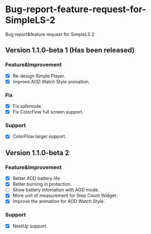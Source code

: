 # Bug-report-feature-request-for-SimpleLS-2
Bug report&amp;feature request for SimpleLS 2

## Version 1.1.0-beta 1 (Has been released)
### Feature&amp;Improvement
- [x] Re-design Simple Player.
- [x] Improve AOD Watch Style animation.
### Fix
- [x] Fix safemode.
- [x] Fix ColorFlow full screen support.
### Support
- [x] ColorFlow larger support.

## Version 1.1.0-beta 2
### Feature&amp;Improvement
- [x] Better AOD battery life.
- [x] Better burning in protection.
- [ ] Show battery infomation with AOD mode.
- [x] More unit of measurement for Step Count Widget.
- [x] Improve the animation for AOD Watch Style.
### Support
- [x] NextUp support.
